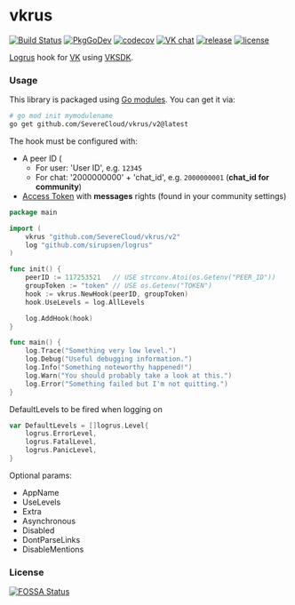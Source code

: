 # vkrus

[![Build Status](https://travis-ci.com/SevereCloud/vkrus.svg?branch=master)](https://travis-ci.com/SevereCloud/vkrus)
[![PkgGoDev](https://pkg.go.dev/badge/github.com/SevereCloud/vkrus/v2)](https://pkg.go.dev/github.com/SevereCloud/vkrus/v2)
[![codecov](https://codecov.io/gh/SevereCloud/vkrus/branch/master/graph/badge.svg)](https://codecov.io/gh/SevereCloud/vkrus)
[![VK chat](https://img.shields.io/badge/VK%20chat-%234a76a8.svg?logo=VK&logoColor=white)](https://vk.me/join/AJQ1d6Or8Q00Y_CSOESfbqGt)
[![release](https://img.shields.io/github/v/tag/SevereCloud/vkrus?label=release)](https://github.com/SevereCloud/vkrus/releases)
[![license](https://img.shields.io/github/license/SevereCloud/vkrus.svg?maxAge=2592000)](https://github.com/SevereCloud/vkrus/blob/master/LICENSE)

[Logrus](https://github.com/sirupsen/logrus) hook for [VK](https://vk.com) using [VKSDK](https://github.com/SevereCloud/vksdk).

### Usage

This library is packaged using [Go modules](https://github.com/golang/go/wiki/Modules). You can get it via:

```sh
# go mod init mymodulename
go get github.com/SevereCloud/vkrus/v2@latest
```

The hook must be configured with:

- A peer ID (
  - For user: 'User ID', e.g. `12345`
  - For chat: '2000000000' + 'chat_id', e.g. `2000000001` (**chat_id for community**)
- [Access Token](https://vk.com/dev/access_token) with **messages** rights (found in your community settings)

```go
package main

import (
	vkrus "github.com/SevereCloud/vkrus/v2"
	log "github.com/sirupsen/logrus"
)

func init() {
	peerID := 117253521   // USE strconv.Atoi(os.Getenv("PEER_ID"))
	groupToken := "token" // USE os.Getenv("TOKEN")
	hook := vkrus.NewHook(peerID, groupToken)
	hook.UseLevels = log.AllLevels

	log.AddHook(hook)
}

func main() {
	log.Trace("Something very low level.")
	log.Debug("Useful debugging information.")
	log.Info("Something noteworthy happened!")
	log.Warn("You should probably take a look at this.")
	log.Error("Something failed but I'm not quitting.")
}

```

DefaultLevels to be fired when logging on
```go
var DefaultLevels = []logrus.Level{
	logrus.ErrorLevel,
	logrus.FatalLevel,
	logrus.PanicLevel,
}
```

Optional params:

- AppName
- UseLevels
- Extra
- Asynchronous
- Disabled
- DontParseLinks
- DisableMentions

### License

[![FOSSA Status](https://app.fossa.io/api/projects/git%2Bgithub.com%2FSevereCloud%2Fvkrus.svg?type=large)](https://app.fossa.io/projects/git%2Bgithub.com%2FSevereCloud%2Fvkrus?ref=badge_large)
